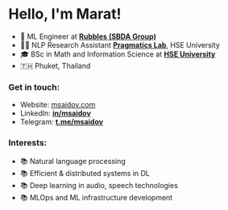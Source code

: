 # Hello, I'm Marat!
- 🔭 ML Engineer at [**Rubbles (SBDA Group)**](https://sbdagroup.com/)
- 👨‍🔬 NLP Research Assistant [**Pragmatics Lab**](https://cs.hse.ru/en/ai/computational-pragmatics/), HSE University
- 🎓 BSc in Math and Information Science at [**HSE University**](https://cs.hse.ru/en/)
- 🇹🇭 Phuket, Thailand

### Get in touch:
- Website: [msaidov.com](https://msaidov.com/)
- LinkedIn: [**in/msaidov**](https://www.linkedin.com/in/msaidov/)
- Telegram: [**t.me/msaidov**](https://t.me/msaidov)

### Interests:

- 📚 Natural language processing
- 📚 Efficient & distributed systems in DL
- 📚 Deep learning in audio, speech technologies
- 📚 MLOps and ML infrastructure development
